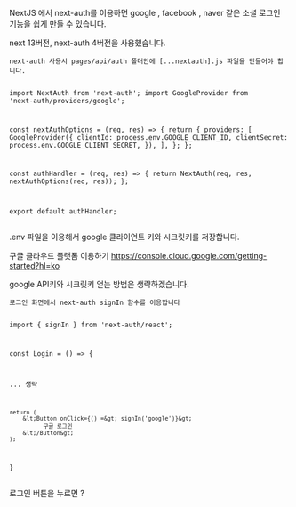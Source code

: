<p><img alt="" src="https://velog.velcdn.com/images/bell-ho/post/10bc4d9a-2721-4eb1-97ff-99cb3237e908/image.png" /></p>
<p>NextJS 에서 next-auth를 이용하면 google , facebook , naver 같은 소셜 로그인 기능을 쉽게 만들 수 있습니다.</p>
<p>next 13버전, next-auth 4버전을 사용했습니다.</p>
<pre><code class="language-javascript">next-auth 사용시 pages/api/auth 폴더안에 [...nextauth].js 파일을 만들어야 합니다.

import NextAuth from 'next-auth';
import GoogleProvider from 'next-auth/providers/google';

const nextAuthOptions = (req, res) =&gt; {
  return {
    providers: [
      GoogleProvider({
        clientId: process.env.GOOGLE_CLIENT_ID,
        clientSecret: process.env.GOOGLE_CLIENT_SECRET,
      }),
    ],
  };
};

const authHandler = (req, res) =&gt; {
  return NextAuth(req, res, nextAuthOptions(req, res));
};

export default authHandler;</code></pre>
<p>.env 파일을 이용해서 google 클라이언트 키와 시크릿키를 저장합니다.</p>
<p>구글 클라우드 플랫폼 이용하기
<a href="https://console.cloud.google.com/getting-started?hl=ko">https://console.cloud.google.com/getting-started?hl=ko</a></p>
<p>google API키와 시크릿키 얻는 방법은 생략하겠습니다.</p>
<pre><code class="language-javascript">로그인 화면에서 next-auth signIn 함수를 이용합니다

import { signIn } from 'next-auth/react';

const Login = () =&gt; {

  ... 생략

    return (
        &lt;Button onClick={() =&gt; signIn('google')}&gt;
              구글 로그인
        &lt;/Button&gt;
    );
}</code></pre>
<p>로그인 버튼을 누르면 ?
<img alt="" src="https://velog.velcdn.com/images/bell-ho/post/66fe948f-8a63-4a1f-9a43-820f7287c14d/image.png" /></p>